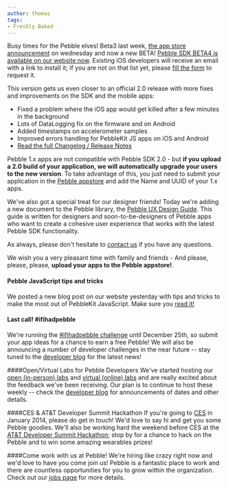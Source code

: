 ```yaml
---
author: thomas
tags:
- Freshly Baked
---
```


Busy times for the Pebble elves! Beta3 last week, [the app store announcement](/blog/2013/12/18/all-aboard-the-pebble-app-store/) on wednesday and now a new BETA! [Pebble SDK BETA4 is available on our website now](/sdk/download). Existing iOS developers will receive an email with a link to install it; if you are not on that list yet, please [fill the form](https://docs.google.com/a/pulse-dev.net/forms/d/14r3MHPsdH5ha-BCkfuquQuAKuQSEJLmxm--XXpBA8mg/viewform) to request it.



This version gets us even closer to an official 2.0 release with more fixes and improvements on the SDK and the mobile apps:

 * Fixed a problem where the iOS app would get killed after a few minutes in the background
 * Lots of DataLogging fix on the firmware and on Android
 * Added timestamps on accelerometer samples
 * Improved errors handling for PebbleKit JS apps on iOS and Android
 * [Read the full Changelog / Release Notes](/sdk/changelogs/2.0-BETA4)

Pebble 1.x apps are not compatible with Pebble SDK 2.0 - but **if you upload a 2.0 build of your application, we will automatically upgrade your users to the new version**. To take advantage of this, you just need to submit your application in the [Pebble appstore](https://dev-portal.getpebble.com/) and add the Name and UUID of your 1.x apps.

We've also got a special treat for our designer friends! Today we're adding a new document to the Pebble library, the [Pebble UX Design Guide](/guides/design-and-interaction/). This guide is written for designers and soon-to-be-designers of Pebble apps who want to create a cohesive user experience that works with the latest Pebble SDK functionality.

As always, please don't hesitate to [contact us](/contact) if you have any questions.


We wish you a very pleasant time with family and friends - And please, please, please, **upload your apps to the Pebble appstore!**.


#### Pebble JavaScript tips and tricks

We posted a new blog post on our website yesterday with tips and tricks to make the most out of PebbleKit JavaScript. Make sure you [read it!](/blog/2013/12/20/pebble-javascript-tips-and-tricks/)

#### Last call! #ifihadpebble

We're running the [#ifihadpebble challenge](/blog/2013/11/20/Win-A-Pebble/) until December 25th, so submit your app ideas for a chance to earn a free Pebble! We will also be announcing a number of developer challenges in the near future -- stay tuned to the [developer blog](/blog) for the latest news!

####Open/Virtual Labs for Pebble Developers
We've started hosting our [open (in-person) labs](/blog/2013/11/03/Developer-News-and-Reddit-and-Open-Lab/) and [virtual (online) labs](/blog/2013/12/03/Virtual-Lab-For-Pebble-Developers/) and are really excited about the feedback we've been receiving. Our plan is to continue to host these weekly -- check the [developer blog](/blog) for announcements of dates and other details.

####CES & AT&T Developer Summit Hackathon
If you're going to [CES](https://www.cesweb.org/) in January 2014, please do get in touch! We'd love to say hi and get you some Pebble goodies. We'll also be working hard the weekend before CES at the [AT&T Developer Summit Hackathon](https://devsummit.att.com/); stop by for a chance to hack on the Pebble and to win some amazing wearables prizes!

####Come work with us at Pebble!
We're hiring like crazy right now and we'd love to have you come join us! Pebble is a fantastic place to work and there are countless opportunities for you to grow within the organization. Check out our [jobs page](https://www.getpebble.com/pages/jobs) for more details.
